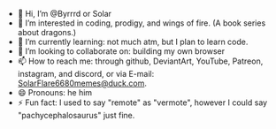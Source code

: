 - 👋 Hi, I’m @Byrrrd or Solar
- 👀 I’m interested in coding, prodigy, and wings of fire. (A book series about dragons.)
- 🌱 I’m currently learning: not much atm, but I plan to learn code.
- 💞️ I’m looking to collaborate on: building my own browser
- 📫 How to reach me: through github, DeviantArt, YouTube, Patreon, instagram, and discord, or via E-mail: SolarFlare6680memes@duck.com.
- 😄 Pronouns: he him
- ⚡ Fun fact: I used to say "remote" as "vermote", however I could say "pachycephalosaurus" just fine.
